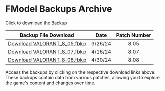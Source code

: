 # FModel Backups Archive

Click to download the Backup

| Backup File Download                                                                                                             |  Date   | Patch Number |
| -------------------------------------------------------------------------------------------------------------------------------- | :-----: | :----------: |
| [Download VALORANT_8_05.fbkp](https://github.com/RogueMew/VALORANT-Datamining/raw/main/FModel%20Backups/Data/VALORANT_8_05.fbkp) | 3/26/24 |     8.05     |
| [Download VALORANT_8_07.fbkp](https://github.com/RogueMew/VALORANT-Datamining/raw/main/FModel%20Backups/Data/VALORANT_8_07.fbkp) | 4/16/24 |     8.07     |
| [Download VALORANT_8_08.fbkp](https://github.com/RogueMew/VALORANT-Datamining/raw/main/FModel%20Backups/Data/VALORANT_8_08.fbkp) | 4/30/24 |     8.08     |

Access the backups by clicking on the respective download links above. These backups contain data from various patches, allowing you to explore the game's content and changes over time.
